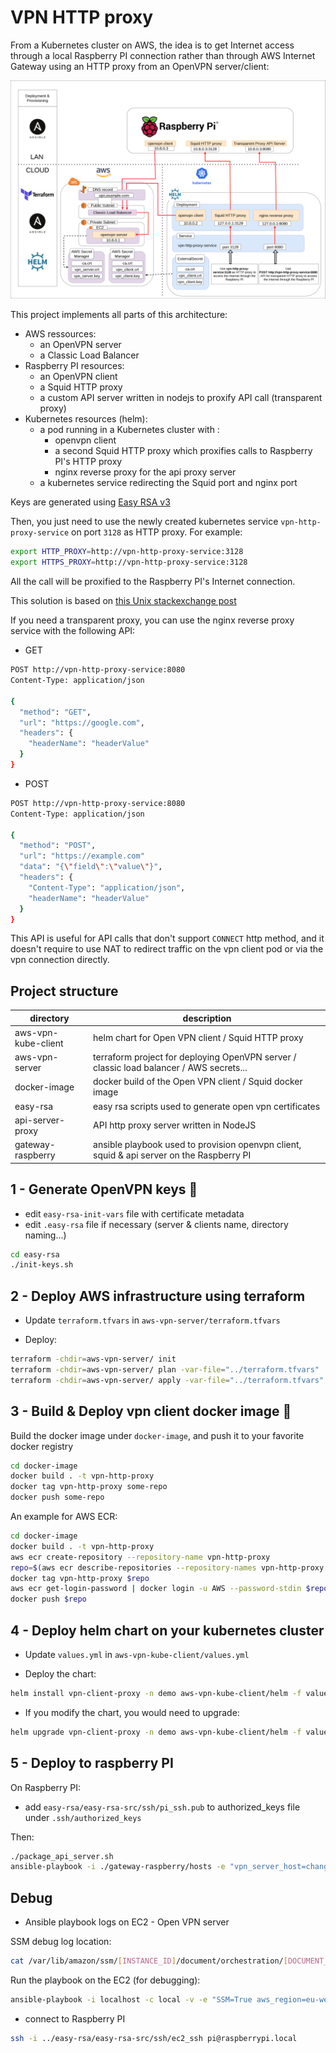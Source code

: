 # VPN HTTP proxy

From a Kubernetes cluster on AWS, the idea is to get Internet access through a local Raspberry PI connection rather than through AWS Internet Gateway using an HTTP proxy from an OpenVPN server/client:

![architecture](architecture/vpn-http-proxy.png)

This project implements all parts of this architecture:

* AWS ressources:
  *  an OpenVPN server 
  * a Classic Load Balancer
* Raspberry PI resources:
  * an OpenVPN client
  * a Squid HTTP proxy
  * a custom API server written in nodejs to proxify API call (transparent proxy)
* Kubernetes resources (helm):
  * a pod running in a Kubernetes cluster with :
    * openvpn client
    * a second Squid HTTP proxy which proxifies calls to Raspberry PI's HTTP proxy
    * nginx reverse proxy for the api proxy server
  * a kubernetes service redirecting the Squid port and nginx port

Keys are generated using [Easy RSA v3](https://community.openvpn.net/openvpn/wiki/EasyRSA3-OpenVPN-Howto) 

Then, you just need to use the newly created kubernetes service `vpn-http-proxy-service` on port `3128` as HTTP proxy. For example:

```bash
export HTTP_PROXY=http://vpn-http-proxy-service:3128
export HTTPS_PROXY=http://vpn-http-proxy-service:3128
```

All the call will be proxified to the Raspberry PI's Internet connection.

This solution is based on [this Unix stackexchange post](https://unix.stackexchange.com/a/490641/146783)

If you need a transparent proxy, you can use the nginx reverse proxy service with the following API:

* GET

```bash
POST http://vpn-http-proxy-service:8080
Content-Type: application/json

{
  "method": "GET",
  "url": "https://google.com",
  "headers": {
    "headerName": "headerValue"
  }
}
```
* POST

```bash
POST http://vpn-http-proxy-service:8080
Content-Type: application/json

{
  "method": "POST",
  "url": "https://example.com"
  "data": "{\"field\":\"value\"}",
  "headers": {
    "Content-Type": "application/json",
    "headerName": "headerValue"
  }
}
```
This API is useful for API calls that don't support `CONNECT` http method, and it doesn't require to use NAT to redirect traffic on the vpn client pod or via the vpn connection directly.

## Project structure

| directory | description |
|---------|-------|
| aws-vpn-kube-client | helm chart for Open VPN client / Squid HTTP proxy |
| aws-vpn-server | terraform project for deploying OpenVPN server / classic load balancer / AWS secrets... |
| docker-image | docker build of the Open VPN client / Squid docker image |
| easy-rsa | easy rsa scripts used to generate open vpn certificates | 
| api-server-proxy | API http proxy server written in NodeJS |
| gateway-raspberry | ansible playbook used to provision openvpn client, squid & api server on the Raspberry PI |

## 1 - Generate OpenVPN keys :key:

* edit `easy-rsa-init-vars` file with certificate metadata
* edit `.easy-rsa` file if necessary (server & clients name, directory naming...)

```bash
cd easy-rsa
./init-keys.sh
```

## 2 - Deploy AWS infrastructure using terraform

* Update `terraform.tfvars` in `aws-vpn-server/terraform.tfvars`

* Deploy:

```bash
terraform -chdir=aws-vpn-server/ init
terraform -chdir=aws-vpn-server/ plan -var-file="../terraform.tfvars"
terraform -chdir=aws-vpn-server/ apply -var-file="../terraform.tfvars"
```

## 3 - Build & Deploy vpn client docker image :whale2:

Build the docker image under `docker-image`, and push it to your favorite docker registry

```bash
cd docker-image
docker build . -t vpn-http-proxy
docker tag vpn-http-proxy some-repo
docker push some-repo
```

An example for AWS ECR:

```bash
cd docker-image
docker build . -t vpn-http-proxy
aws ecr create-repository --repository-name vpn-http-proxy
repo=$(aws ecr describe-repositories --repository-names vpn-http-proxy | jq -r '.repositories[0].repositoryUri')
docker tag vpn-http-proxy $repo
aws ecr get-login-password | docker login -u AWS --password-stdin $repo
docker push $repo
```

## 4 - Deploy helm chart on your kubernetes cluster

* Update `values.yml` in `aws-vpn-kube-client/values.yml`

* Deploy the chart:

```bash
helm install vpn-client-proxy -n demo aws-vpn-kube-client/helm -f values-custom.yml
```

* If you modify the chart, you would need to upgrade:

```bash
helm upgrade vpn-client-proxy -n demo aws-vpn-kube-client/helm -f values-custom.yml
```

## 5 - Deploy to raspberry PI

On Raspberry PI: 

* add `easy-rsa/easy-rsa-src/ssh/pi_ssh.pub` to authorized_keys file under `.ssh/authorized_keys`

Then:

```bash
./package_api_server.sh
ansible-playbook -i ./gateway-raspberry/hosts -e "vpn_server_host=changeme.example.com"  ./gateway-raspberry/playbook/vpn-http-proxy.yaml
```

## Debug

* Ansible playbook logs on EC2 - Open VPN server

SSM debug log location:

```bash
cat /var/lib/amazon/ssm/[INSTANCE_ID]/document/orchestration/[DOCUMENT_ID]/awsrunShellScript/runShellScript/stdout
```

Run the playbook on the EC2 (for debugging):

```bash
ansible-playbook -i localhost -c local -v -e "SSM=True aws_region=eu-west-3 vpn_keys_server_secret_name=some-secret" vpn-http-proxy.yaml
```

* connect to Raspberry PI

```bash
ssh -i ../easy-rsa/easy-rsa-src/ssh/ec2_ssh pi@raspberrypi.local
```

